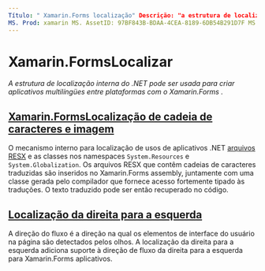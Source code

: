 ```yaml
---
Título: " Xamarin.Forms localização" Descrição: "a estrutura de localização interna do .net pode ser usada para criar aplicativos multilíngües entre plataformas com o Xamarin.Forms . Textos e imagens podem ser localizados, e os aplicativos podem dar suporte a uma direção de fluxo da direita para a esquerda. "
MS. Prod: xamarin MS. AssetID: 97BF843B-BDAA-4CEA-8189-6DB54B291D7F MS. Technology: xamarin-Forms autor: davidbritch MS. Author: dabritch MS. Date: 11/07/2018 no-loc: [ Xamarin.Forms , Xamarin.Essentials ]
---
```


# <a name="xamarinforms-localization"></a>Xamarin.FormsLocalizar

_A estrutura de localização interna do .NET pode ser usada para criar aplicativos multilíngües entre plataformas com o Xamarin.Forms ._

## <a name="xamarinforms-string-and-image-localizationtextmd"></a>[Xamarin.FormsLocalização de cadeia de caracteres e imagem](text.md)

O mecanismo interno para localização de usos de aplicativos .NET [arquivos RESX](https://docs.microsoft.com/dotnet/framework/resources/creating-resource-files-for-desktop-apps#resources-in-resx-files) e as classes nos namespaces `System.Resources` e `System.Globalization`. Os arquivos RESX que contêm cadeias de caracteres traduzidas são inseridos no Xamarin.Forms assembly, juntamente com uma classe gerada pelo compilador que fornece acesso fortemente tipado às traduções. O texto traduzido pode ser então recuperado no código.

## <a name="right-to-left-localization"></a>[Localização da direita para a esquerda](right-to-left.md)

A direção do fluxo é a direção na qual os elementos de interface do usuário na página são detectados pelos olhos. A localização da direita para a esquerda adiciona suporte à direção de fluxo da direita para a esquerda para Xamarin.Forms aplicativos.
